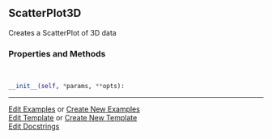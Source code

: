 ## <a id="McUtils.Plots.Plots.ScatterPlot3D">ScatterPlot3D</a>
Creates a ScatterPlot of 3D data

### Properties and Methods
<a id="McUtils.Plots.Plots.ScatterPlot3D.__init__" class="docs-object-method">&nbsp;</a>
```python
__init__(self, *params, **opts): 
```





___

[Edit Examples](https://github.com/McCoyGroup/McUtils/edit/edit/ci/examples/ci/docs/McUtils/Plots/Plots/ScatterPlot3D.md) or 
[Create New Examples](https://github.com/McCoyGroup/McUtils/new/edit/?filename=ci/examples/ci/docs/McUtils/Plots/Plots/ScatterPlot3D.md) <br/>
[Edit Template](https://github.com/McCoyGroup/McUtils/edit/edit/ci/docs/ci/docs/McUtils/Plots/Plots/ScatterPlot3D.md) or 
[Create New Template](https://github.com/McCoyGroup/McUtils/new/edit/?filename=ci/docs/templates/ci/docs/McUtils/Plots/Plots/ScatterPlot3D.md) <br/>
[Edit Docstrings](https://github.com/McCoyGroup/McUtils/edit/edit/McUtils/Plots/Plots.py?message=Update%20Docs)